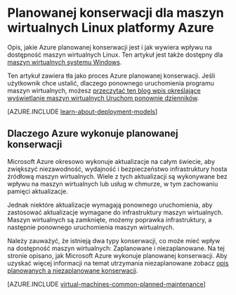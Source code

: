 <properties
    pageTitle="Planowana konserwacja dla maszyny wirtualne Linux | Microsoft Azure"
    description="Opis jakie Azure planowanej konserwacji jest i jak wpływa na maszyn wirtualnych Linux z platformy Azure"
    services="virtual-machines-linux"
    documentationCenter=""
    authors="drewm"
    manager="timlt"
    editor=""
    tags="azure-service-management,azure-resource-manager"/>

<tags
    ms.service="virtual-machines-linux"
    ms.workload="infrastructure-services"
    ms.tgt_pltfrm="vm-linux"
    ms.devlang="na"
    ms.topic="article"
    ms.date="04/26/2016"
    ms.author="drewm"/>

# <a name="planned-maintenance-for-linux-virtual-machines-in-azure"></a>Planowanej konserwacji dla maszyn wirtualnych Linux platformy Azure

Opis, jakie Azure planowanej konserwacji jest i jak wywiera wpływu na dostępność maszyn wirtualnych Linux. Ten artykuł jest także dostępny dla [maszyn wirtualnych systemu Windows](virtual-machines-windows-planned-maintenance.md). 

Ten artykuł zawiera tła jako proces Azure planowanej konserwacji. Jeśli użytkownik chce ustalić, dlaczego ponownego uruchomienia programu maszyn wirtualnych, możesz [przeczytać ten blog wpis określające wyświetlanie maszyn wirtualnych Uruchom ponownie dzienników](https://azure.microsoft.com/blog/viewing-vm-reboot-logs/).

[AZURE.INCLUDE [learn-about-deployment-models](../../includes/learn-about-deployment-models-both-include.md)]

## <a name="why-azure-performs-planned-maintenance"></a>Dlaczego Azure wykonuje planowanej konserwacji

Microsoft Azure okresowo wykonuje aktualizacje na całym świecie, aby zwiększyć niezawodność, wydajność i bezpieczeństwo infrastruktury hosta źródłową maszyn wirtualnych. Wiele z tych aktualizacji są wykonywane bez wpływu na maszyn wirtualnych lub usług w chmurze, w tym zachowaniu pamięci aktualizacje.

Jednak niektóre aktualizacje wymagają ponownego uruchomienia, aby zastosować aktualizacje wymagane do infrastruktury maszyn wirtualnych. Maszyn wirtualnych są zamknięte, możemy poprawka infrastruktury, a następnie ponownego uruchomienia maszyn wirtualnych.

Należy zauważyć, że istnieją dwa typy konserwacji, co może mieć wpływ na dostępność maszyn wirtualnych: Zaplanowane i niezaplanowane. Na tej stronie opisano, jak Microsoft Azure wykonuje planowanej konserwacji. Aby uzyskać więcej informacji na temat utrzymania niezaplanowane zobacz [opis planowanych a niezaplanowane konserwacji](virtual-machines-linux-manage-availability.md).

[AZURE.INCLUDE [virtual-machines-common-planned-maintenance](../../includes/virtual-machines-common-planned-maintenance.md)]
